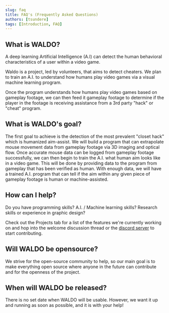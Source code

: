 ```yaml
---
slug: faq
title: FAQ's (Frequently Asked Questions)
authors: [tsundere]
tags: [Introduction, FAQ]
---
```

## What is WALDO?

A deep learning Artificial Intelligence (A.I) can detect the human behavioral characteristics of a user within a video game.

Waldo is a project, led by volunteers, that aims to detect cheaters. We plan to train an A.I. to understand how humans play video games via a visual machine learning program.

Once the program understands how humans play video games based on gameplay footage, we can then feed it gameplay footage to determine if the player in the footage is receiving assistance from a 3rd party "hack" or "cheat" program.

## What is WALDO's goal?

The first goal to achieve is the detection of the most prevalent "closet hack" which is humanized aim-assist. We will build a program that can extrapolate mouse movement data from gameplay footage via 3D imaging and optical flow. Once accurate mouse data can be logged from gameplay footage successfully, we can then begin to train the A.I. what human aim looks like in a video game. This will be done by providing data to the program from gameplay that has been verified as human. With enough data, we will have a trained A.I. program that can tell if the aim within any given piece of gameplay footage is human or machine-assisted.

## How can I help?

Do you have programming skills? A.I. / Machine learning skills? Research skills or experience in graphic design?

Check out the Projects tab for a list of the features we're currently working on and hop into the welcome discussion thread or the [discord server](https://bit.ly/3mqDTV0) to start contributing.

## Will WALDO be opensource?

We strive for the open-source community to help, so our main goal is to make everything open source where anyone in the future can contribute and for the openness of the project.

## When will WALDO be released?

There is no set date when WALDO will be usable. However, we want it up and running as soon as possible, and it is with your help!
